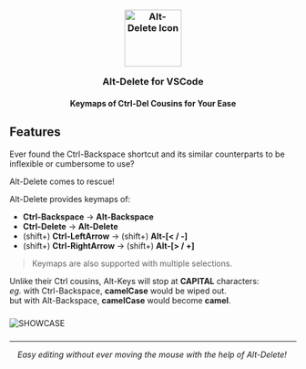 <h3 align="center">
	<img src="https://raw.githubusercontent.com/wavim/vscode-alt-delete/master/media/icon.png" width="100" alt="Alt-Delete Icon" />
	<p></p>
	Alt-Delete for VSCode
</h3>
<h4 align="center">Keymaps of Ctrl-Del Cousins for Your Ease</h4>

## Features

Ever found the Ctrl-Backspace shortcut and its similar counterparts to be
inflexible or cumbersome to use?

Alt-Delete comes to rescue!

Alt-Delete provides keymaps of:

- **Ctrl-Backspace** → **Alt-Backspace**
- **Ctrl-Delete** → **Alt-Delete**
- (shift+) **Ctrl-LeftArrow** → (shift+) **Alt-[< / -]**
- (shift+) **Ctrl-RightArrow** → (shift+) **Alt-[> / +]**

> Keymaps are also supported with multiple selections.

Unlike their Ctrl cousins, Alt-Keys will stop at **CAPITAL** characters:  
_eg._ with Ctrl-Backspace, **camelCase** would be wiped out.  
but with Alt-Backspace, **camelCase** would become **camel**.

###

![SHOWCASE](https://github.com/wavim/vscode-alt-delete/blob/master/media/showcase.gif?raw=true)

###

---

_&emsp;Easy editing without ever moving the mouse with the help of Alt-Delete!_
